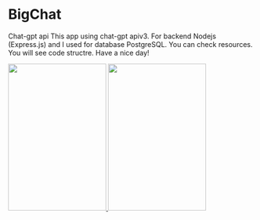 # BigChat
Chat-gpt api
This app using chat-gpt apiv3. 
For backend Nodejs (Express.js) and I used for database PostgreSQL.
You can check resources. You will see code structre.
Have a nice day!

<a href="https://www.linkpicture.com/view.php?img=LPic64dde68201d4d987150998">
<img src="https://www.linkpicture.com/q/Screenshot-2023-06-07-at-17.09.59.png" type="image" width="200" height="300">
</a>
<a href="https://www.linkpicture.com/view.php?img=LPic64dde68201d4d987150998"><img src="https://www.linkpicture.com/q/Screenshot-2023-05-21-at-11.30.21.png" type="image" width="200" height="300"></a>
